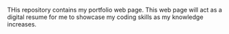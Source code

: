 THis repository contains my portfolio web page. This web page will act as a digital resume for me to showcase my coding skills as my knowledge increases.
